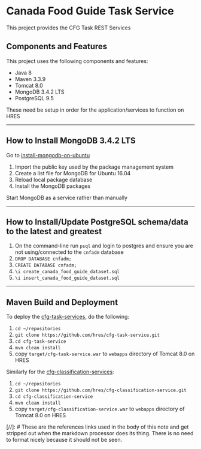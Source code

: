 # Canada Food Guide Task Service

This project provides the CFG Task REST Services

## Components and Features

This project uses the following components and features:

* Java 8
* Maven 3.3.9
* Tomcat 8.0
* MongoDB 3.4.2 LTS
* PostgreSQL 9.5

These need be setup in order for the application/services to function on HRES

---

## How to Install MongoDB 3.4.2 LTS

Go to [install-mongodb-on-ubuntu]

1. Import the public key used by the package management system
2. Create a list file for MongoDB for Ubuntu 16.04
3. Reload local package database
4. Install the MongoDB packages

Start MongoDB as a service rather than manually

---

## How to Install/Update PostgreSQL schema/data to the latest and greatest

1. On the command-line run `psql` and login to postgres and ensure you are not using/connected to the `cnfadm` database
2. `DROP DATABASE cnfadm;`
3. `CREATE DATABASE cnfadm;`
4. `\i create_canada_food_guide_dataset.sql`
5. `\i insert_canada_food_guide_dataset.sql`

---

## Maven Build and Deployment

To deploy the [cfg-task-services], do the following:

1. `cd ~/repositories`
2. `git clone https://github.com/hres/cfg-task-service.git`
3. `cd cfg-task-service`
4. `mvn clean install`
5. copy `target/cfg-task-service.war` to `webapps` directory of Tomcat 8.0 on HRES

Similarly for the [cfg-classification-services]:

1. `cd ~/repositories`
2. `git clone https://github.com/hres/cfg-classification-service.git`
3. `cd cfg-classification-service`
4. `mvn clean install`
5. copy `target/cfg-classification-service.war` to `webapps` directory of Tomcat 8.0 on HRES

[//]: # These are the references links used in the body of this note and get stripped out when the markdown processor does its thing.  There is no need to format nicely because it should not be seen.

[install-mongodb-on-ubuntu]: <https://docs.mongodb.com/manual/tutorial/install-mongodb-on-ubuntu/>
[cfg-task-services]: <https://github.com/hres/cfg-task-service.git>
[cfg-classification-services]: <https://github.com/hres/cfg-classification-service.git>
